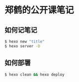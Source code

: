 # 郑鹤的公开课笔记

## 如何记笔记

```sh
$ hexo new "title"
$ hexo server -D
```

## 如何部署

```sh
$ hexo clean && hexo deploy
```


